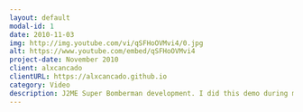 ```yaml
---
layout: default
modal-id: 1
date: 2010-11-03
img: http://img.youtube.com/vi/qSFHoOVMvi4/0.jpg
alt: https://www.youtube.com/embed/qSFHoOVMvi4
project-date: November 2010
client: alxcancado
clientURL: https://alxcancado.github.io
category: Video
description: J2ME Super Bomberman development. I did this demo during my college times. I've been always keen about mobile games and had too much fun learning. MIDlet, startApp(), GameCanvas... good times playing my own games in my N95!
---
```

